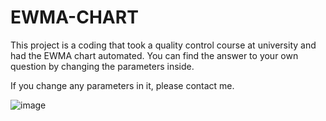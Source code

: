 # EWMA-CHART

This project is a coding that took a quality control course at university and had the EWMA chart automated.
You can find the answer to your own question by changing the parameters inside.

If you change any parameters in it, please contact me.

![image](https://github.com/onurmutluuuu/EWMA-CHART/assets/80683129/1a795860-b393-40a6-90fa-5efb2a2f3e51)
